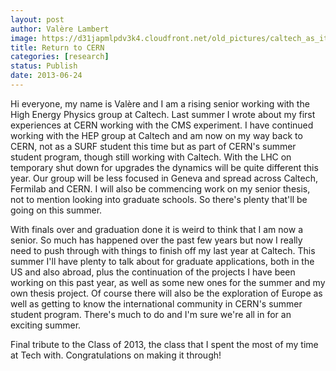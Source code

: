 ```yaml
---
layout: post
author: Valère Lambert
image: https://d31japmlpdv3k4.cloudfront.net/old_pictures/caltech_as_it_happens/6a0105349b8251970b01901daeda6b970b.jpg
title: Return to CERN 
categories: [research]
status: Publish
date: 2013-06-24
---
```


Hi everyone, my name is Valère and I am a rising senior working with the High Energy Physics group at Caltech. Last summer I wrote about my first experiences at CERN working with the CMS experiment. I have continued working with the HEP group at Caltech and am now on my way back to CERN, not as a SURF student this time but as part of CERN's summer student program, though still working with Caltech. With the LHC on temporary shut down for upgrades the dynamics will be quite different this year. Our group will be less focused in Geneva and spread across Caltech, Fermilab and CERN. I will also be commencing work on my senior thesis, not to mention looking into graduate schools. So there's plenty that'll be going on this summer.

With finals over and graduation done it is weird to think that I am now a senior. So much has happened over the past few years but now I really need to push through with things to finish off my last year at Caltech. This summer I'll have plenty to talk about for graduate applications, both in the US and also abroad, plus the continuation of the projects I have been working on this past year, as well as some new ones for the summer and my own thesis project. Of course there will also be the exploration of Europe as well as getting to know the international community in CERN's summer student program. There's much to do and I'm sure we're all in for an exciting summer.

Final tribute to the Class of 2013, the class that I spent the most of my time at Tech with. Congratulations on making it through!
